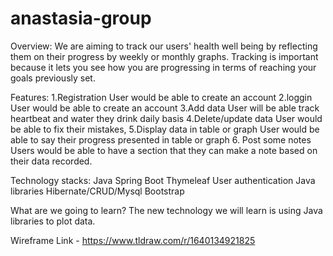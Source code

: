 # anastasia-group

Overview: 
	We are aiming to track our users' health well being by reflecting them on their progress by weekly or monthly graphs.
	Tracking is important because it lets you see how you are progressing in terms of reaching your goals previously set.


Features:
1.Registration 
User would be able to create an account
2.loggin 
User  would be able to create an account
3.Add data 
User will be able track heartbeat and water they drink daily basis
4.Delete/update data
User would be able to fix their mistakes, 
5.Display  data in table or graph 
User would be able to say their progress presented in table or graph
6. Post some notes
Users would be able to have a section that they can make a note based on their data recorded.


Technology stacks:
Java
Spring Boot
Thymeleaf
User authentication 
Java libraries 
Hibernate/CRUD/Mysql
Bootstrap


What are we going to learn?
The new technology we will learn is using Java libraries to plot data.

Wireframe Link - https://www.tldraw.com/r/1640134921825
